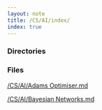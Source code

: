 ```yaml
---
layout: note
title: /CS/AI/index/
index: true
---
```

<h3>Directories</h3>

<h3>Files</h3>

<a href='/note/CS/AI/Adams%20Optimiser/'>/CS/AI/Adams Optimiser.md</a>

<a href='/note/CS/AI/Bayesian%20Networks/'>/CS/AI/Bayesian Networks.md</a>

